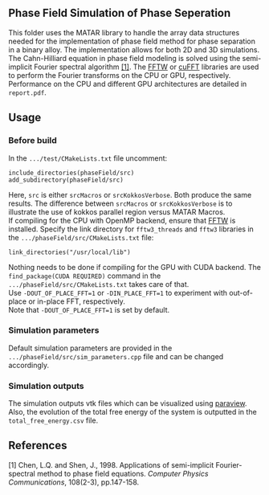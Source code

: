 ## Phase Field Simulation of Phase Seperation
This folder uses the MATAR library to handle the array data structures needed for the implementation of phase field method for phase separation in a binary alloy. 
The implementation allows for both 2D and 3D simulations.
The Cahn-Hilliard equation in phase field modeling is solved using the semi-implicit Fourier spectral algorithm [[1]](#1). The [FFTW](http://www.fftw.org/download.html) or [cuFFT](https://docs.nvidia.com/cuda/cufft/index.html) libraries are used to perform the Fourier transforms on the CPU or GPU, respectively. Performance on the CPU and different GPU architectures are detailed in `report.pdf`.

## Usage
### Before build
In the `.../test/CMakeLists.txt` file uncomment:
```
include_directories(phaseField/src)
add_subdirectory(phaseField/src)
```
Here, `src` is either `srcMacros` or `srcKokkosVerbose`. Both produce the same results. The difference between `srcMacros` or `srcKokkosVerbose` is to illustrate the use of kokkos parallel region versus MATAR Macros. <br />
If compiling for the CPU with OpenMP backend, ensure that [FFTW](http://www.fftw.org/download.html) is installed. Specify the link directory for `fftw3_threads` and `fftw3` libraries in the `.../phaseField/src/CMakeLists.txt` file: 
```
link_directories("/usr/local/lib")
```
Nothing needs to be done if compiling for the GPU with CUDA backend. The `find_package(CUDA REQUIRED)` command in the `.../phaseField/src/CMakeLists.txt` takes care of that. <br />
Use `-DOUT_OF_PLACE_FFT=1` or `-DIN_PLACE_FFT=1` to experiment with out-of-place or in-place FFT, respectively. <br />
Note that `-DOUT_OF_PLACE_FFT=1` is set by default.

### Simulation parameters
Default simulation parameters are provided in the `.../phaseField/src/sim_parameters.cpp` file and can be changed accordingly. 

### Simulation outputs
The simulation outputs vtk files which can be visualized using [paraview](https://www.paraview.org/). Also, the evolution of the total free energy of the system is outputted in the `total_free_energy.csv` file. 

## References
<a id="1">[1]</a> 
Chen, L.Q. and Shen, J., 1998. Applications of semi-implicit Fourier-spectral method to phase field equations. 
*Computer Physics Communications*, 108(2-3), pp.147-158.

